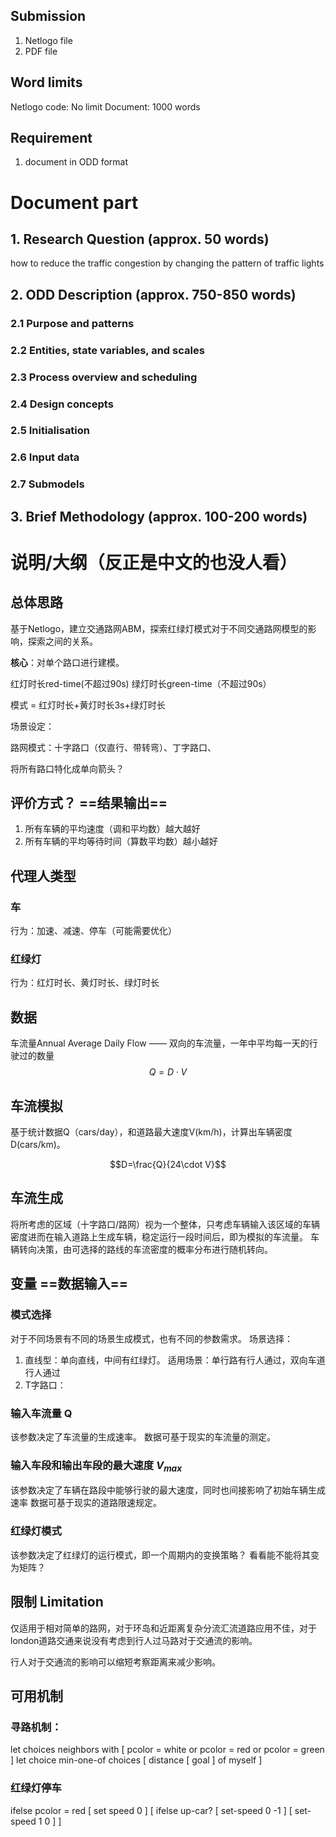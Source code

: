 ## Submission
1. Netlogo file
2. PDF file

## Word limits
Netlogo code: No limit
Document: 1000 words

## Requirement 
1. document in ODD format

# Document part
## 1. Research Question (approx. 50 words)
how to reduce the traffic congestion by changing the pattern of traffic lights
## 2. ODD Description (approx. 750-850 words)
### 2.1 Purpose and patterns
### 2.2 Entities, state variables, and scales
### 2.3 Process overview and scheduling
### 2.4 Design concepts
### 2.5 Initialisation
### 2.6 Input data
### 2.7 Submodels
## 3. Brief Methodology (approx. 100-200 words)




# 说明/大纲（反正是中文的也没人看）
## 总体思路
基于Netlogo，建立交通路网ABM，探索红绿灯模式对于不同交通路网模型的影响，探索之间的关系。

**核心**：对单个路口进行建模。

红灯时长red-time(不超过90s)
绿灯时长green-time（不超过90s）

模式 = 红灯时长+黄灯时长3s+绿灯时长


场景设定：

路网模式：十字路口（仅直行、带转弯）、丁字路口、

将所有路口特化成单向箭头？

## 评价方式？ ==结果输出==
1. 所有车辆的平均速度（调和平均数）越大越好
2. 所有车辆的平均等待时间（算数平均数）越小越好

## 代理人类型

### 车
行为：加速、减速、停车（可能需要优化）

### 红绿灯
行为：红灯时长、黄灯时长、绿灯时长



## 数据
车流量Annual Average Daily Flow —— 双向的车流量，一年中平均每一天的行驶过的数量
$$Q=D \cdot V$$
## 车流模拟
基于统计数据Q（cars/day），和道路最大速度V(km/h)，计算出车辆密度D(cars/km)。

$$D=\frac{Q}{24\cdot V}$$

## 车流生成
将所考虑的区域（十字路口/路网）视为一个整体，只考虑车辆输入该区域的车辆密度进而在输入道路上生成车辆，稳定运行一段时间后，即为模拟的车流量。
车辆转向决策，由可选择的路线的车流密度的概率分布进行随机转向。



## 变量 ==数据输入==

### 模式选择
对于不同场景有不同的场景生成模式，也有不同的参数需求。
场景选择：
1. 直线型：单向直线，中间有红绿灯。
   适用场景：单行路有行人通过，双向车道行人通过
2. T字路口：

### 输入车流量 Q
该参数决定了车流量的生成速率。
数据可基于现实的车流量的测定。

### 输入车段和输出车段的最大速度 $V_{max}$
该参数决定了车辆在路段中能够行驶的最大速度，同时也间接影响了初始车辆生成速率
数据可基于现实的道路限速规定。

### 红绿灯模式
该参数决定了红绿灯的运行模式，即一个周期内的变换策略？
看看能不能将其变为矩阵？

## 限制 Limitation
仅适用于相对简单的路网，对于环岛和近距离复杂分流汇流道路应用不佳，对于london道路交通来说没有考虑到行人过马路对于交通流的影响。


行人对于交通流的影响可以缩短考察距离来减少影响。 



## 可用机制
### 寻路机制：
let choices neighbors with [ pcolor = white or pcolor = red or pcolor = green ]
let choice min-one-of choices [ distance [ goal ] of myself ]

### 红绿灯停车
ifelse pcolor = red [ set speed 0 ]  [ ifelse up-car? [ set-speed 0 -1 ]  [ set-speed 1 0 ] ]